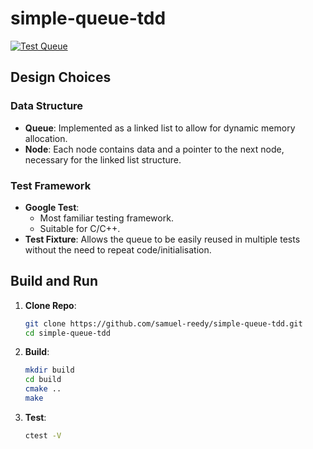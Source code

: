 # simple-queue-tdd

[![Test Queue](https://github.com/samuel-reedy/simple-queue-tdd/actions/workflows/ci.yml/badge.svg)](https://github.com/samuel-reedy/simple-queue-tdd/actions/workflows/ci.yml)

## Design Choices

### Data Structure
- **Queue**: Implemented as a linked list to allow for dynamic memory allocation.
- **Node**: Each node contains data and a pointer to the next node, necessary for the linked list structure.

### Test Framework
- **Google Test**: 
    - Most familiar testing framework.
    - Suitable for C/C++.
- **Test Fixture**: Allows the queue to be easily reused in multiple tests without the need to repeat code/initialisation.

## Build and Run
1. **Clone Repo**:
    ```sh
    git clone https://github.com/samuel-reedy/simple-queue-tdd.git
    cd simple-queue-tdd
    ```

2. **Build**:
    ```sh
    mkdir build
    cd build
    cmake ..
    make
    ```

3. **Test**:
    ```sh
    ctest -V
    ```
